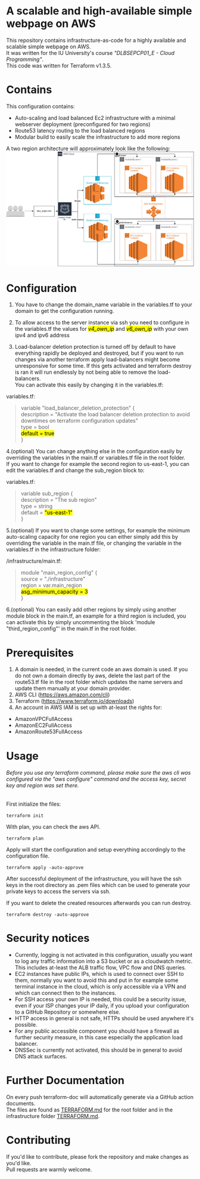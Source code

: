 # A scalable and high-available simple webpage on AWS

This repository contains infrastructure-as-code for a highly available and scalable simple webpage on AWS. \
It was written for the IU University's course *"DLBSEPCP01_E - Cloud Programming"*. \
This code was written for Terraform v1.3.5.

# Contains

This configuration contains:
- Auto-scaling and load balanced Ec2 infrastructure with a minimal webserver deployment (preconfigured for two regions)
- Route53 latency routing to the load balanced regions
- Modular build to easily scale the infrastructure to add more regions

A two region architecture will approximately look like the following:
![](pictures/concept.png)

# Configuration
1. You have to change the domain_name variable in the variables.tf to your domain to get the configuration running.

2. To allow access to the server instance via ssh you need to configure in the variables.tf the values for 
<mark>*v4_own_ip*</mark> and <mark>*v6_own_ip*</mark> with your own ipv4 and ipv6 address

3. Load-balancer deletion protection is turned off by default to have everything rapidly be deployed and destroyed, but 
if you want to run changes via another terraform apply load-balancers might become unresponsive for some time. If this 
gets activated and terraform destroy is ran it will run endlessly by not being able to remove the load-balancers. \
You can activate this easily by changing it in the variables.tf: 

variables.tf:
>variable "load_balancer_deletion_protection" { \
  description = "Activate the load balancer deletion protection to avoid downtimes on terraform configuration updates" \
  type = bool \
  <mark>default = true</mark> \
}
> 
4.(optional) You can change anything else in the configuration easily by overriding the variables in the main.tf or 
variables.tf file in the root folder. \
If you want to change for example the second region to us-east-1, you can edit the variables.tf and change the 
sub_region block to:

variables.tf:
>variable sub_region { \
  description = "The sub region" \
  type = string \
  default = <mark>"us-east-1"</mark> \
}

5.(optional) If you want to change some settings, for example the minimum auto-scaling capacity for one region you can either 
simply add this by overriding the variable in the main.tf file, or changing the variable in the variables.tf in the infrastructure 
folder:

/infrastructure/main.tf:
>module "main_region_config" { \
  source = "./infrastructure" \
  region = var.main_region \
  <mark>asg_minimum_capacity = 3</mark> \
}

6.(optional) You can easily add other regions by simply using another module block in the main.tf, an example for a third region is 
included, you can activate this by simply uncommenting the block 'module "third_region_config"' in the main.tf in the 
root folder.

# Prerequisites
1. A domain is needed, in the current code an aws domain is used. If you do not own a domain directly by aws, delete the 
last part of the route53.tf file in the root folder which updates the name servers and update them manually at your domain 
provider.
2. AWS CLI (https://aws.amazon.com/cli)
3. Terraform (https://www.terraform.io/downloads)
4. An account in AWS IAM is set up with at-least the rights for:
- AmazonVPCFullAccess
- AmazonEC2FullAccess
- AmazonRoute53FullAccess

# Usage
<h6>Before you use any terraform command, please make sure the aws cli was configured via the "aws configure" command and 
the access key, secret key and region was set there.</h6>
First initialize the files:

```shell
terraform init
```

With plan, you can check the aws API.

```shell
terraform plan
```

Apply will start the configuration and setup everything accordingly to the configuration file.

```shell
terraform apply -auto-approve
```

After successful deployment of the infrastructure, you will have the ssh keys in the root directory as .pem files which
can be used to generate your private keys to access the servers via ssh. 

If you want to delete the created resources afterwards you can run destroy.

```shell
terraform destroy -auto-approve
```
# Security notices

- Currently, logging is not activated in this configuration, usually you want to log any traffic information into a S3 
bucket or as a cloudwatch metric. This includes at-least the ALB traffic flow, VPC flow and DNS queries.
- EC2 instances have public IPs, which is used to connect over SSH to them, normally you want to avoid this and put in 
for example some terminal instance in the cloud, which is only accessible via a VPN and which can connect then to the 
instances.
- For SSH access your own IP is needed, this could be a security issue, even if your ISP changes your IP daily,
if you upload your configuration to a GitHub Repository or somewhere else.
- HTTP access in general is not safe, HTTPs should be used anywhere it's possible.
- For any public accessible component you should have a firewall as further security measure, in this case especially 
the application load balancer.
- DNSSec is currently not activated, this should be in general to avoid DNS attack surfaces.

# Further Documentation

On every push terraform-doc will automatically generate via a GitHub action documents. \
The files are found as [TERRAFORM.md](TERRAFORM.md) for the root folder and in the infrastructure folder [TERRAFORM.md](infrastructure/TERRAFORM.md).
# Contributing

If you'd like to contribute, please fork the repository and make changes as you'd like. \
Pull requests are warmly welcome.
